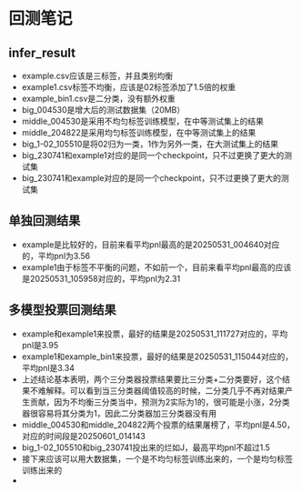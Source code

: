 # 回测笔记

## infer_result

- example.csv应该是三标签，并且类别均衡
- example1.csv标签不均衡，应该是02标签添加了1.5倍的权重
- example_bin1.csv是二分类，没有额外权重
- big_004530是增大后的测试数据集（20MB）
- middle_004530是采用不均匀标签训练模型，在中等测试集上的结果
- middle_204822是采用均匀标签训练模型，在中等测试集上的结果
- big_1-02_105510是将02归为一类，1作为另外一类，在大测试集上的结果
- big_230741和example1对应的是同一个checkpoint，只不过更换了更大的测试集
- big_230741和example对应的是同一个checkpoint，只不过更换了更大的测试集

## 单独回测结果

- example是比较好的，目前来看平均pnl最高的是20250531_004640对应的，平均pnl为3.56
- example1由于标签不平衡的问题，不如前一个，目前来看平均pnl最高的应该是20250531_105958对应的，平均pnl为2.31

## 多模型投票回测结果

- example和example1来投票，最好的结果是20250531_111727对应的，平均pnl是3.95
- example1和example_bin1来投票，最好的结果是20250531_115044对应的，平均pnl是3.34
- 上述结论基本表明，两个三分类器投票结果要比三分类+二分类要好，这个结果不难解释。可以看到当三分类器阈值较高的时候，二分类几乎不再对结果产生贡献，因为不均衡三分类当中，预测为2实际为1的，很可能是小涨，2分类器很容易将其分类为1，因此二分类器加三分类器没有用
- middle_004530和middle_204822两个投票的结果屠榜了，平均pnl是4.50，对应的时间段是20250601_014143
- big_1-02_105510和big_230741投出来的烂如J，最高平均pnl不超过1.5
- 接下来应该可以用大数据集，一个是不均匀标签训练出来的，一个是均匀标签训练出来的
-

